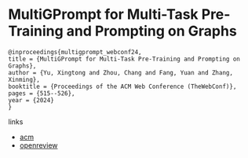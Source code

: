 # MultiGPrompt for Multi-Task Pre-Training and Prompting on Graphs

```
@inproceedings{multigprompt_webconf24,
title = {MultiGPrompt for Multi-Task Pre-Training and Prompting on Graphs},
author = {Yu, Xingtong and Zhou, Chang and Fang, Yuan and Zhang, Xinming},
booktitle = {Proceedings of the ACM Web Conference (TheWebConf)},
pages = {515--526},
year = {2024}
}
```

links
- [acm](https://dl.acm.org/doi/10.1145/3589334.3645423)
- [openreview](https://openreview.net/forum?id=fX4GkzvDkn)
